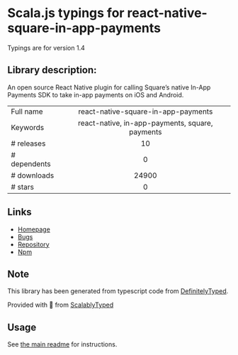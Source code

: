 
# Scala.js typings for react-native-square-in-app-payments

Typings are for version 1.4

## Library description:
An open source React Native plugin for calling Square’s native In-App Payments SDK to take in-app payments on iOS and Android.

|                    |                 |
| ------------------ | :-------------: |
| Full name          | react-native-square-in-app-payments |
| Keywords           | react-native, in-app-payments, square, payments |
| # releases         | 10 |
| # dependents       | 0 |
| # downloads        | 24900 |
| # stars            | 0 |

## Links
- [Homepage](https://github.com/square/in-app-payments-react-native-plugin)
- [Bugs](https://github.com/square/in-app-payments-react-native-plugin/issues)
- [Repository](https://github.com/square/in-app-payments-react-native-plugin)
- [Npm](https://www.npmjs.com/package/react-native-square-in-app-payments)
    


## Note
This library has been generated from typescript code from [DefinitelyTyped](https://definitelytyped.org).

Provided with :purple_heart: from [ScalablyTyped](https://github.com/oyvindberg/ScalablyTyped)

## Usage
See [the main readme](../../readme.md) for instructions.


